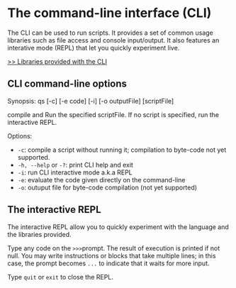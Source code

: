 # The command-line interface (CLI)
The CLI can be used to run scripts. It provides a set of common usage libraries such as file access and console input/output.
It also features an interative mode (REPL) that let you quickly experiment live.

[>> Libraries provided with the CLI](cli-stdlib.md)

## CLI command-line options
Synopsis: qs [-c] [-e code] [-i] [-o outputFile] [scriptFile]

compile and Run the specified scriptFile. If no script is specified, run the interactive REPL.

Options:

- `-c`: compile a script without running it; compilation to byte-code not yet supported.
- `-h, --help` or `-?`: print CLI help and exit
- `-i`: run CLI interactive mode a.k.a REPL
- `-e`: evaluate the code given directly on the command-line
- `-o`: outuput file for byte-code compilation (not yet supported)


## The interactive REPL
The interactive REPL allow you to quickly experiment with the language and the libraries provided.

Type any code on the `>>>`prompt. The result of execution is printed if not null.
You may write instructions or blocks that take multiple lines; in this case, the prompt becomes `...` to indicate that it waits for more input.

Type `quit` or `exit` to close the REPL.
